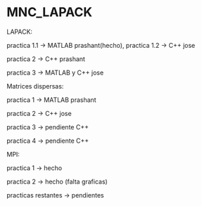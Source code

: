 # MNC_LAPACK

LAPACK: 

practica 1.1 -> MATLAB prashant(hecho), practica 1.2 -> C++ jose

practica 2 -> C++ prashant

practica 3 -> MATLAB y C++ jose


Matrices dispersas:

practica 1 -> MATLAB prashant

practica 2 -> C++ jose

practica 3 -> pendiente C++

practica 4 -> pendiente C++


MPI:

practica 1 -> hecho

practica 2 -> hecho (falta graficas)

practicas restantes -> pendientes

